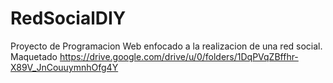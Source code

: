 # RedSocialDIY
Proyecto de Programacion Web enfocado a la realizacion de una red social.
Maquetado https://drive.google.com/drive/u/0/folders/1DqPVqZBffhr-X89V_JnCouuymnhOfg4Y
